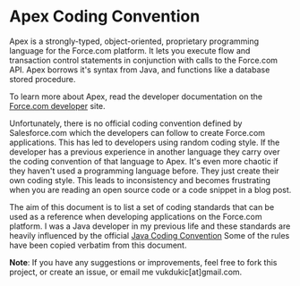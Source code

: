 Apex Coding Convention
======================

Apex is a strongly-typed, object-oriented, proprietary programming language for the Force.com platform. 
It lets you execute flow and transaction control statements in conjunction with calls to the Force.com API.
Apex borrows it's syntax from Java, and functions like a database stored procedure. 

To learn more about Apex, read the developer documentation on the [Force.com developer](http://www.salesforce.com/us/developer/docs/apexcode/index.htm) site.

Unfortunately, there is no official coding convention defined by Salesforce.com which the developers can follow to 
create Force.com applications. This has led to developers using random coding style. If the developer has a previous experience
in another language they carry over the coding convention of that language to Apex. It's even more chaotic if they haven't used a
programming language before. They just create their own coding style. This leads to inconsistency and becomes frustrating when you 
are reading an open source code or a code snippet in a blog post.

The aim of this document is to list a set of coding standards that can be used as a reference when developing applications on the Force.com
platform. I was a Java developer in my previous life and these standards are heavily influenced 
by the official [Java Coding Convention](http://www.oracle.com/technetwork/java/codeconv-138413.html) 
Some of the rules have been copied verbatim from this document.

**Note**: If you have any suggestions or improvements, feel free to fork this project, or create an issue, or email me 
     vukdukic[at]gmail.com.
